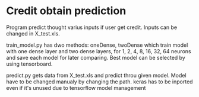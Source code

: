 # Credit obtain prediction

Program predict thought varius inputs if user get credit. Inputs can be changed in X_test.xls.

train_model.py has dwo methods: oneDense, twoDense which train model with one dense layer and two dense layers, for 1, 2, 4, 8, 16, 32, 64 neurons and save each model for later comparing.
Best model can be selected by using tensorboard.

predict.py gets data from X_test.xls and predict throu given model. Model have to be changed manualy by changing the path.
keras has to be inported even if it's unused due to tensorflow model management
